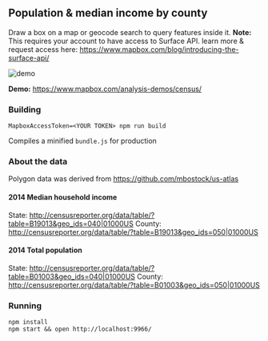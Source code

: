 Population & median income by county
---

Draw a box on a map or geocode search to query features inside it. __Note:__
This requires your account to have access to Surface API. learn more & request
access here: https://www.mapbox.com/blog/introducing-the-surface-api/

![demo](http://i.imgur.com/pqBgJWI.gif)

__Demo:__ https://www.mapbox.com/analysis-demos/census/

### Building

    MapboxAccessToken=<YOUR TOKEN> npm run build

Compiles a minified `bundle.js` for production

### About the data

Polygon data was derived from https://github.com/mbostock/us-atlas

#### 2014 Median household income
State: http://censusreporter.org/data/table/?table=B19013&geo_ids=040|01000US
County: http://censusreporter.org/data/table/?table=B19013&geo_ids=050|01000US

#### 2014 Total population
State: http://censusreporter.org/data/table/?table=B01003&geo_ids=040|01000US
County: http://censusreporter.org/data/table/?table=B01003&geo_ids=050|01000US

### Running

    npm install
    npm start && open http://localhost:9966/
